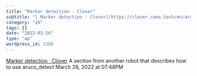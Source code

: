 ```yaml
---
title: "Marker detection · Clover"
subtitle: "[ Marker detection · Clover](https://clover.coex.tech/en/aruco_marker.html)"
category: "26"
tags: []
date: "2022-03-26"
type: "wp"
wordpress_id: 3388
---
```

[ Marker detection · Clover](https://clover.coex.tech/en/aruco_marker.html)
 A section from another robot that describes how to use aruco_detect
March 26, 2022 at 07:48PM